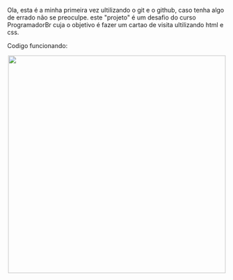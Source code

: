Ola, esta é a minha primeira vez ultilizando o git e o github, caso tenha algo de errado não se preoculpe.
este "projeto" é um desafio do curso ProgramadorBr cuja o objetivo é fazer um cartao de visita ultilizando html e css.
<br/>
<p>Codigo funcionando:
<div align="center">
  <img src="https://user-images.githubusercontent.com/96800895/153293608-1936cb78-359e-45cc-9723-cf1061bb2b08.gif" width="500px">
<div>
